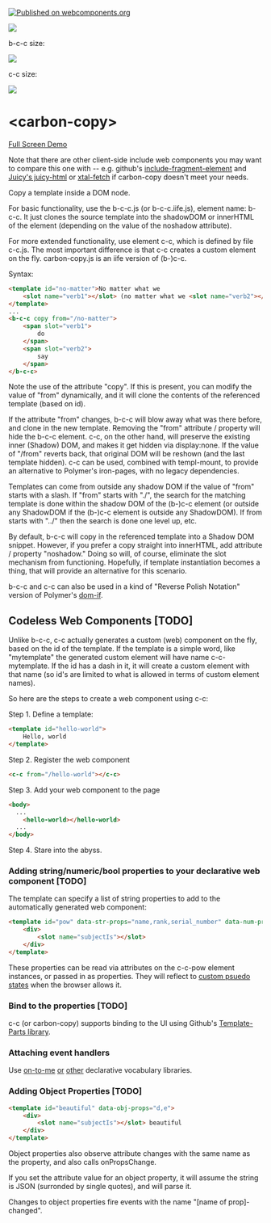 [![Published on webcomponents.org](https://img.shields.io/badge/webcomponents.org-published-blue.svg)](https://www.webcomponents.org/element/bahrus/carbon-copy)

<a href="https://nodei.co/npm/carbon-copy/"><img src="https://nodei.co/npm/carbon-copy.png"></a>

b-c-c size:

<img src="http://img.badgesize.io/https://unpkg.com/carbon-copy@0.1.43/build/ES6/b-c-c.iife.js?compression=gzip"/>

c-c size:

<img src="http://img.badgesize.io/https://unpkg.com/carbon-copy@0.1.43/build/ES6/carbon-copy.js?compression=gzip"/>

# \<carbon-copy\>

[Full Screen Demo](https://rawgit.com/bahrus/carbon-copy/master/demo/index.html)

Note that there are other client-side include web components you may want to compare this one with -- e.g. github's [include-fragment-element](https://github.com/github/include-fragment-element) and [Juicy's juicy-html](https://www.webcomponents.org/element/Juicy/juicy-html) or [xtal-fetch](https://www.webcomponents.org/element/bahrus/xtal-fetch) if carbon-copy doesn't meet your needs.

Copy a template inside a DOM node. 

For basic functionality, use the b-c-c.js (or b-c-c.iife.js), element name:  b-c-c.  It just clones the source template into the shadowDOM or innerHTML of the element (depending on the value of the noshadow attribute).

For more extended functionality, use element c-c, which is defined by file c-c.js.  The most important difference is that c-c creates a custom element on the fly.  carbon-copy.js is an iife version of (b-)c-c.  

Syntax:

```html
<template id="no-matter">No matter what we
    <slot name="verb1"></slot> (no matter what we <slot name="verb2"></slot>)
</template>
...
<b-c-c copy from="/no-matter">
    <span slot="verb1">
        do
    </span>
    <span slot="verb2">
        say
    </span>
</b-c-c>
```

Note the use of the attribute "copy".  If this is present, you can modify the value of "from" dynamically, and it will clone the contents of the referenced template (based on id).  

If the attribute "from" changes, b-c-c will blow away what was there before, and clone in the new template.  Removing the "from" attribute / property will hide the b-c-c element.  c-c, on the other hand, will preserve the existing inner (Shadow) DOM, and makes it get hidden via display:none.  If the value of "/from" reverts back, that original DOM will be reshown (and the last template hidden).  c-c can be used, combined with templ-mount, to provide an alternative to Polymer's iron-pages, with no legacy dependencies.

Templates can come from outside any shadow DOM if the value of "from" starts with a slash.  If "from" starts with "./", the search for the matching template is done within the shadow DOM of the (b-)c-c element (or outside any ShadowDOM if the (b-)c-c element is outside any ShadowDOM).  If from starts with "../" then the search is done one level up, etc.

By default, b-c-c will copy in the referenced template into a Shadow DOM snippet.  However, if you prefer a copy straight into innerHTML, add attribute / property "noshadow."  Doing so will, of course, eliminate the slot mechanism from functioning.  Hopefully, if template instantiation becomes a thing, that will provide an alternative for this scenario. 

b-c-c and c-c can also be used in a kind of "Reverse Polish Notation" version of Polymer's [dom-if](https://polymer-library.polymer-project.org/2.0/docs/devguide/templates#dom-if).


## Codeless Web Components [TODO]

Unlike b-c-c, c-c actually generates a custom (web) component on the fly, based on the id of the template.  If the template is a simple word, like "mytemplate" the generated custom element will have name c-c-mytemplate.  If the id has a dash in it, it will create a custom element with that name (so id's are limited to what is allowed in terms of custom element names).   

So here are the steps to create a web component using c-c:

Step 1.  Define a template:

```html
<template id="hello-world">
    Hello, world
</template>
```

Step 2.  Register the web component

```html
<c-c from="/hello-world"></c-c>
```

Step 3.  Add your web component to the page

```html
<body>
  ...
    <hello-world></hello-world>
  ...
</body>
```

Step 4.  Stare into the abyss. 

### Adding string/numeric/bool properties to your declarative web component [TODO]

The template can specify a list of string properties to add to the automatically generated web component:

```html
<template id="pow" data-str-props="name,rank,serial_number" data-num-props="age,weight" data-bool-props="mia">
    <div>
        <slot name="subjectIs"></slot> 
    </div>
</template>
```

These properties can be read via attributes on the c-c-pow element instances, or passed in as properties.  They will reflect to [custom psuedo states](https://www.chromestatus.com/feature/6537562418053120) when the browser allows it.


### Bind to the properties [TODO]

c-c (or carbon-copy) supports binding to the UI using Github's [Template-Parts library](https://github.com/github/template-parts/).

### Attaching event handlers

Use [on-to-me](https://github.com/bahrus/on-to-me) [or](https://github.com/bahrus/pass-down) [other](https://github.com/bahrus/p-et-alia) declarative vocabulary libraries.

### Adding Object Properties [TODO]

```html
<template id="beautiful" data-obj-props="d,e">
    <div>
        <slot name="subjectIs"></slot> beautiful
    </div>
</template>
```

Object properties also observe attribute changes with the same name as the property, and also calls onPropsChange.

If you set the attribute value for an object property, it will assume the string is JSON (surronded by single quotes), and will parse it.

Changes to object properties fire events with the name "[name of prop]-changed".

